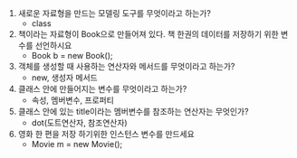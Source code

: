1. 새로운 자료형을 만드는 모델링 도구를 무엇이라고 하는가?
	- class
2. 책이라는 자료형이 Book으로 만들어져 있다. 책 한권의 데이터를 저장하기 위한 변수를 선언하시요
	- Book b = new Book();
3. 객체를 생성할 때 사용하는 연산자와 메서드를 무엇이라고 하는가?
	- new, 생성자 메서드
4. 클래스 안에 만들어지는 변수를 무엇이라고 하는가?
	- 속성, 멤버변수, 프로퍼티
5. 클래스 안에 있는 title이라는 멤버변수를 참조하는 연산자는 무엇인가?
	- dot(도트연산자, 참조연산자)
6. 영화 한 편을 저장 하기위한 인스턴스 변수를 만드세요
	- Movie m = new Movie();
